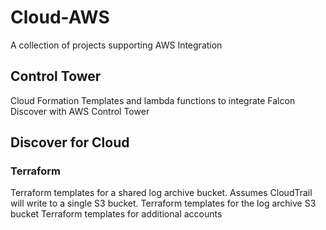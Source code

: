 # Cloud-AWS
A collection of projects supporting AWS Integration


## Control Tower
Cloud Formation Templates and lambda functions to integrate Falcon Discover with AWS Control Tower

## Discover for Cloud
### Terraform
Terraform templates for a shared log archive bucket.   Assumes CloudTrail will write to a single S3 bucket. 
Terraform templates for the log archive S3 bucket 
Terraform templates for additional accounts
